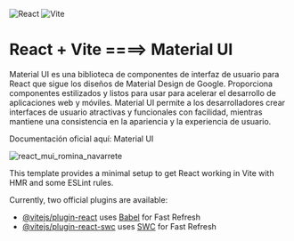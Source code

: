 ![React](https://img.shields.io/badge/React-18.x-violet)
![Vite](https://img.shields.io/badge/Vite-2.x-yellow)

# React + Vite ====>  Material UI

Material UI es una biblioteca de componentes de interfaz de usuario para React que sigue los diseños de Material Design de Google. Proporciona componentes estilizados y listos para usar para acelerar el desarrollo de aplicaciones web y móviles. Material UI permite a los desarrolladores crear interfaces de usuario atractivas y funcionales con facilidad, mientras mantiene una consistencia en la apariencia y la experiencia de usuario.

Documentación oficial aquí: Material UI

![react_mui_romina_navarrete](https://github.com/rominarg/material_ui_react/assets/45200064/45094279-2909-414f-a3a5-8ac67ec3195f)

This template provides a minimal setup to get React working in Vite with HMR and some ESLint rules.

Currently, two official plugins are available:

- [@vitejs/plugin-react](https://github.com/vitejs/vite-plugin-react/blob/main/packages/plugin-react/README.md) uses [Babel](https://babeljs.io/) for Fast Refresh
- [@vitejs/plugin-react-swc](https://github.com/vitejs/vite-plugin-react-swc) uses [SWC](https://swc.rs/) for Fast Refresh

